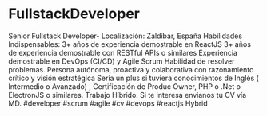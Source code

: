 # FullstackDeveloper
Senior Fullstack Developer- Localización: Zaldibar, España Habilidades Indispensables: 3+ años de experiencia demostrable en ReactJS 3+ años de experiencia demostrable con RESTful APIs o similares Experiencia demostrable en DevOps (CI/CD) y Agile Scrum Habilidad de resolver problemas. Persona autónoma, proactiva y colaborativa con razonamiento crítico y visión estratégica  Seria un plus si tuviera conocimientos de Inglés ( Intermedio o Avanzado) , Certificación de Produc Owner, PHP o .Net o ElectronJS o similares. Trabajo Híbrido. Si te interesa envianos tu CV vía MD. #developer #scrum #agile #cv #devops #reactjs
Hybrid
